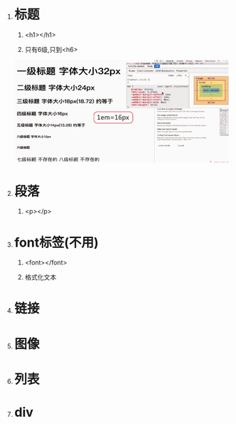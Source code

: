 1. # 标题

   1. &lt;h1&gt;&lt;/h1&gt;

   2. 只有6级,只到&lt;h6&gt;

   ![](/assets/6级标题2.PNG)

2. # 段落

   1. &lt;p&gt;&lt;/p&gt;
3. # font标签\(不用\)

   1. &lt;font&gt;&lt;/font&gt;

   2. 格式化文本



1. # 链接
2. # 图像
3. # 列表
4. # div



